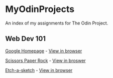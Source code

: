 # MyOdinProjects #
An index of my assignments for The Odin Project.

## Web Dev 101 ##

[Google Homepage](https://github.com/ChargrilledChook/google-homepage) - [View in browser](https://chargrilledchook.github.io/google-homepage/)

[Scissors Paper Rock](https://github.com/ChargrilledChook/RockPaperScissors) - [View in broswer](https://chargrilledchook.github.io/RockPaperScissors/)

[Etch-a-sketch](https://github.com/ChargrilledChook/sketchy) - [View in browser](https://chargrilledchook.github.io/sketchy/)